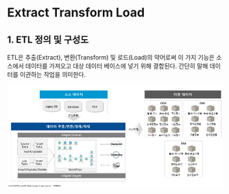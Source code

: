 # Extract Transform Load

## 1. ETL 정의 및 구성도 

ETL은 추출\(Extract\), 변환\(Transform\) 및 로드\(Load\)의 약어로써 이 가지 기능은 소스에서 데이터를 가져오고 대상 데이터 베이스에 넣기 위해 결합된다. 간단히 말해 데이터를 이관하는 작업을 의미한다. 

![](../.gitbook/assets/image%20%28716%29.png)

